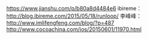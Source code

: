 https://www.jianshu.com/p/b80a8d4484e6
ibireme：http://blog.ibireme.com/2015/05/18/runloop/
李峰峰：http://www.imlifengfeng.com/blog/?p=487
http://www.cocoachina.com/ios/20150601/11970.html


